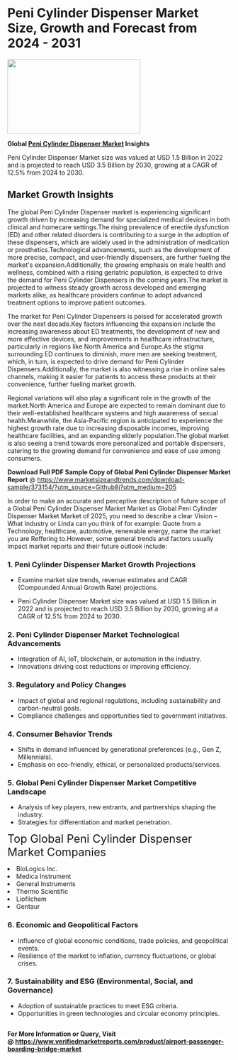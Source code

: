 <H1>Peni Cylinder Dispenser Market Size, Growth and Forecast from 2024 - 2031</H1><img class="aligncenter size-medium wp-image-584254" src="https://thirdeyenews.in/wp-content/uploads/2024/09/Global-Market-Research-300x168.jpeg" alt="" width="300" height="168" /><p><strong>Global&nbsp;<a href="https://www.marketsizeandtrends.com/download-sample/373154/?utm_source=Github8j?utm_medium=205">Peni Cylinder Dispenser Market</a> Insights</strong></p><p>Peni Cylinder Dispenser Market size was valued at USD 1.5 Billion in 2022 and is projected to reach USD 3.5 Billion by 2030, growing at a CAGR of 12.5% from 2024 to 2030.</p><p><h2>Market Growth Insights</h2> <p>The global Peni Cylinder Dispenser market is experiencing significant growth driven by increasing demand for specialized medical devices in both clinical and homecare settings.The rising prevalence of erectile dysfunction (ED) and other related disorders is contributing to a surge in the adoption of these dispensers, which are widely used in the administration of medication or prosthetics.Technological advancements, such as the development of more precise, compact, and user-friendly dispensers, are further fueling the market's expansion.Additionally, the growing emphasis on male health and wellness, combined with a rising geriatric population, is expected to drive the demand for Peni Cylinder Dispensers in the coming years.The market is projected to witness steady growth across developed and emerging markets alike, as healthcare providers continue to adopt advanced treatment options to improve patient outcomes.</p> <p>The market for Peni Cylinder Dispensers is poised for accelerated growth over the next decade.Key factors influencing the expansion include the increasing awareness about ED treatments, the development of new and more effective devices, and improvements in healthcare infrastructure, particularly in regions like North America and Europe.As the stigma surrounding ED continues to diminish, more men are seeking treatment, which, in turn, is expected to drive demand for Peni Cylinder Dispensers.Additionally, the market is also witnessing a rise in online sales channels, making it easier for patients to access these products at their convenience, further fueling market growth.</p> <p>Regional variations will also play a significant role in the growth of the market.North America and Europe are expected to remain dominant due to their well-established healthcare systems and high awareness of sexual health.Meanwhile, the Asia-Pacific region is anticipated to experience the highest growth rate due to increasing disposable incomes, improving healthcare facilities, and an expanding elderly population.The global market is also seeing a trend towards more personalized and portable dispensers, catering to the growing demand for convenience and ease of use among consumers.</p> <p><span class=""><strong>Download Full PDF Sample Copy of Global Peni Cylinder Dispenser Market Report</strong> @ <a href="https://www.marketsizeandtrends.com/download-sample/373154/?utm_source=Github8j?utm_medium=205" target="_blank">https://www.marketsizeandtrends.com/download-sample/373154/?utm_source=Github8j?utm_medium=205</a></span></p><p>In order to make an accurate and perceptive description of future scope of a Global&nbsp;Peni Cylinder Dispenser Market Market as Global&nbsp;Peni Cylinder Dispenser Market Market of 2025, you need to describe a clear Vision &ndash; What Industry or Linda can you think of for example: Quote from a Technology, healthcare, automotive, renewable energy, name the market you are Reffering to.However, some general trends and factors usually impact market reports and their future outlook include:</p><h3>1.&nbsp;<strong>Peni Cylinder Dispenser Market Growth Projections</strong></h3><ul><li>Examine market size trends, revenue estimates and CAGR (Compounded Annual Growth Rate) projections.</li><li><p>Peni Cylinder Dispenser Market size was valued at USD 1.5 Billion in 2022 and is projected to reach USD 3.5 Billion by 2030, growing at a CAGR of 12.5% from 2024 to 2030.</p></li></ul><h3>2.&nbsp;<strong>Peni Cylinder Dispenser Market Technological Advancements</strong></h3><ul><li>Integration of AI, IoT, blockchain, or automation in the industry.</li><li>Innovations driving cost reductions or improving efficiency.</li></ul><h3>3.&nbsp;<strong>Regulatory and Policy Changes</strong></h3><ul><li>Impact of global and regional regulations, including sustainability and carbon-neutral goals.</li><li>Compliance challenges and opportunities tied to government initiatives.</li></ul><h3>4.&nbsp;<strong>Consumer Behavior Trends</strong></h3><ul><li>Shifts in demand influenced by generational preferences (e.g., Gen Z, Millennials).</li><li>Emphasis on eco-friendly, ethical, or personalized products/services.</li></ul><h3>5.&nbsp;<strong>Global Peni Cylinder Dispenser Market Competitive Landscape</strong></h3><ul><li>Analysis of key players, new entrants, and partnerships shaping the industry.</li><li>Strategies for differentiation and market penetration.</li></ul><p data-pm-slice="1 1 []"><span style="color: inherit; font-family: inherit; font-size: 25px;">Top Global Peni Cylinder Dispenser Market Companies</span></p><div class="" data-test-id=""><p><li>BioLogics Inc.</li><li> Medica Instrument</li><li> General Instruments</li><li> Thermo Scientific</li><li> Liofilchem</li><li> Gentaur</li></p></div><h3>6.&nbsp;<strong>Economic and Geopolitical Factors</strong></h3><ul><li>Influence of global economic conditions, trade policies, and geopolitical events.</li><li>Resilience of the market to inflation, currency fluctuations, or global crises.</li></ul><h3>7.&nbsp;<strong>Sustainability and ESG (Environmental, Social, and Governance)</strong></h3><ul><li>Adoption of sustainable practices to meet ESG criteria.</li><li>Opportunities in green technologies and circular economy principles.</li></ul><h2><strong style="font-size: 14px;">For More Information or Query, Visit @&nbsp;</strong><a style="background-color: #ffffff; font-size: 14px;" href="https://www.marketsizeandtrends.com/report/peni-cylinder-dispenser-market/" target="_blank">https://www.verifiedmarketreports.com/product/airport-passenger-boarding-bridge-market</a></h2>